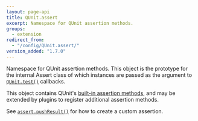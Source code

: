 ```yaml
---
layout: page-api
title: QUnit.assert
excerpt: Namespace for QUnit assertion methods.
groups:
  - extension
redirect_from:
  - "/config/QUnit.assert/"
version_added: "1.7.0"
---
```


Namespace for QUnit assertion methods. This object is the prototype for the internal Assert class of which instances are passed as the argument to [`QUnit.test()`](../QUnit/test.md) callbacks.

This object contains QUnit's [built-in assertion methods](../assert/index.md), and may be extended by plugins to register additional assertion methods.

See [`assert.pushResult()`](../assert/pushResult.md) for how to create a custom assertion.
